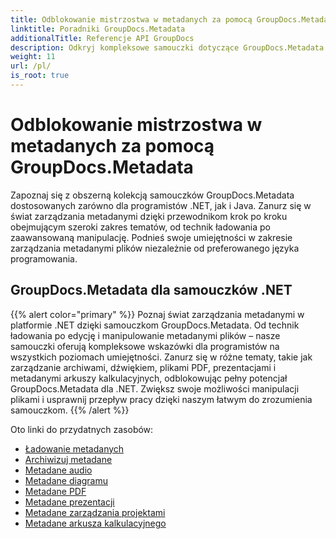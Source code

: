 ```yaml
---
title: Odblokowanie mistrzostwa w metadanych za pomocą GroupDocs.Metadata
linktitle: Poradniki GroupDocs.Metadata
additionalTitle: Referencje API GroupDocs
description: Odkryj kompleksowe samouczki dotyczące GroupDocs.Metadata na różnych platformach. Opanuj zarządzanie metadanymi w .NET i Javie bez wysiłku.
weight: 11
url: /pl/
is_root: true
---
```


# Odblokowanie mistrzostwa w metadanych za pomocą GroupDocs.Metadata


Zapoznaj się z obszerną kolekcją samouczków GroupDocs.Metadata dostosowanych zarówno dla programistów .NET, jak i Java. Zanurz się w świat zarządzania metadanymi dzięki przewodnikom krok po kroku obejmującym szeroki zakres tematów, od technik ładowania po zaawansowaną manipulację. Podnieś swoje umiejętności w zakresie zarządzania metadanymi plików niezależnie od preferowanego języka programowania.

## GroupDocs.Metadata dla samouczków .NET
{{% alert color="primary" %}}
Poznaj świat zarządzania metadanymi w platformie .NET dzięki samouczkom GroupDocs.Metadata. Od technik ładowania po edycję i manipulowanie metadanymi plików – nasze samouczki oferują kompleksowe wskazówki dla programistów na wszystkich poziomach umiejętności. Zanurz się w różne tematy, takie jak zarządzanie archiwami, dźwiękiem, plikami PDF, prezentacjami i metadanymi arkuszy kalkulacyjnych, odblokowując pełny potencjał GroupDocs.Metadata dla .NET. Zwiększ swoje możliwości manipulacji plikami i usprawnij przepływ pracy dzięki naszym łatwym do zrozumienia samouczkom.
{{% /alert %}}

Oto linki do przydatnych zasobów:
 
- [Ładowanie metadanych](./net/metadata-loading/)
- [Archiwizuj metadane](./net/archive-metadata/)
- [Metadane audio](./net/audio-metadata/)
- [Metadane diagramu](./net/diagram-metadata/)
- [Metadane PDF](./net/pdf-metadata/)
- [Metadane prezentacji](./net/presentation-metadata/)
- [Metadane zarządzania projektami](./net/project-management-metadata/)
- [Metadane arkusza kalkulacyjnego](./net/spreadsheet-metadata/)



